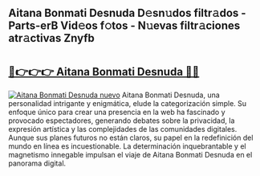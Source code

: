 ## Aitana Bonmati Desnuda D𝚎sn𝚞dos filtr𝚊dos - Parts-erB Vid𝚎os f𝚘tos - N𝚞evas filtr𝚊ciones atr𝚊ctivas Znyfb

# <h2><a href="http://mb4wvg.tromn.icu/?c=Aitana+Bonmati+Desnuda">🔗👉👉👉 Aitana Bonmati Desnuda 🔗🔗</a></h2>

[![Aitana Bonmati Desnuda nuevo](https://i.imgur.com/pEAQMta.gif)](http://mb4wvg.tromn.icu/?c=Aitana+Bonmati+Desnuda)
Aitana Bonmati Desnuda, una personalidad intrigante y enigmática, elude la categorización simple. Su enfoque único para crear una presencia en la web ha fascinado y provocado espectadores, generando debates sobre la privacidad, la expresión artística y las complejidades de las comunidades digitales. Aunque sus planes futuros no están claros, su papel en la redefinición del mundo en línea es incuestionable. La determinación inquebrantable y el magnetismo innegable impulsan el viaje de Aitana Bonmati Desnuda en el panorama digital.
